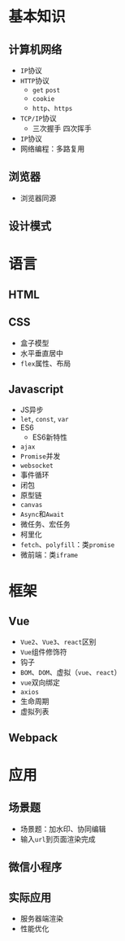# 基本知识
## 计算机网络
- `IP`协议
- `HTTP`协议
  - `get` `post`
  - `cookie`
  - `http`、`https`
- `TCP/IP`协议
  - 三次握手 四次挥手
- `IP`协议
- 网络编程：多路复用

## 浏览器
- 浏览器同源

## 设计模式

# 语言
## HTML
## CSS
- 盒子模型
- 水平垂直居中
- `flex`属性、布局

## Javascript
- JS异步
- `let`, `const`, `var`
- ES6
  - ES6新特性
- `ajax`
- `Promise`并发
- `websocket`
- 事件循环
- 闭包
- 原型链
- `canvas`
- `Async`和`Await`
- 微任务、宏任务
- 柯里化
- `fetch`、`polyfill`：类`promise`
- 微前端：类`iframe`

# 框架
## Vue
- `Vue2`、`Vue3`、`react`区别
- `Vue`组件修饰符
- 钩子
- `BOM`、`DOM`、虚拟（`vue`、`react`）
- `vue`双向绑定
- `axios`
- 生命周期
- 虚拟列表

## Webpack

# 应用
## 场景题
- 场景题：加水印、协同编辑
- 输入`url`到页面渲染完成

## 微信小程序

## 实际应用
- 服务器端渲染
- 性能优化